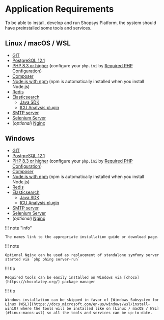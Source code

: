 # Application Requirements

To be able to install, develop and run Shopsys Platform, the system should have preinstalled some tools and services.

## Linux / macOS / WSL

-   [GIT](https://git-scm.com/book/en/v2/Getting-Started-Installing-Git)
-   [PostgreSQL 12.1](https://wiki.postgresql.org/wiki/Detailed_installation_guides)
-   [PHP 8.3 or higher](http://php.net/manual/en/install.php) (configure your `php.ini` by [Required PHP Configuration](../introduction/required-php-configuration.md))
-   [Composer](https://getcomposer.org/doc/00-intro.md#globally)
-   [Node.js with npm](https://nodejs.org/en/download/) (npm is automatically installed when you install Node.js)
-   [Redis](https://redis.io/topics/quickstart)
-   [Elasticsearch](https://www.elastic.co/guide/en/elasticsearch/reference/current/install-elasticsearch.html)
    -   [Java SDK](https://www.oracle.com/technetwork/java/javase/overview/index.html)
    -   [ICU Analysis plugin](https://www.elastic.co/guide/en/elasticsearch/plugins/current/analysis-icu.html)
-   [SMTP server](https://github.com/mailhog/MailHog)
-   [Selenium Server](https://www.npmjs.com/package/selenium-standalone#install--run)
-   (_optional_) [Nginx](http://nginx.org/en/docs/install.html)

## Windows

-   [GIT](https://git-scm.com/download/win)
-   [PostgreSQL 12.1](https://www.enterprisedb.com/downloads/postgres-postgresql-downloads#windows)
-   [PHP 8.3 or higher](http://php.net/manual/en/install.windows.php) (configure your `php.ini` by [Required PHP Configuration](../introduction/required-php-configuration.md))
-   [Composer](https://getcomposer.org/doc/00-intro.md#installation-windows)
-   [Node.js with npm](https://nodejs.org/en/download/) (npm is automatically installed when you install Node.js)
-   [Redis](https://github.com/MicrosoftArchive/redis/releases)
-   [Elasticsearch](https://www.elastic.co/guide/en/elasticsearch/reference/current/install-elasticsearch.html)
    -   [Java SDK](https://www.oracle.com/technetwork/java/javase/overview/index.html)
    -   [ICU Analysis plugin](https://www.elastic.co/guide/en/elasticsearch/plugins/current/analysis-icu.html)
-   [SMTP server](https://www.hmailserver.com/)
-   [Selenium Server](https://www.npmjs.com/package/selenium-standalone#install--run)
-   (_optional_) [Nginx](http://nginx.org/en/docs/install.html)

!!! note "Info"

    The names link to the appropriate installation guide or download page.

!!! note

    Optional Nginx can be used as replacement of standalone symfony server started via `php phing server-run`

!!! tip

    Required tools can be easily installed on Windows via [choco](https://chocolatey.org/) package manager

!!! tip

    Windows installation can be skipped in favor of [Windows Subsystem for Linux (WSL)](https://docs.microsoft.com/en-us/windows/wsl/install-win10) where the tools will be installed like on [Linux / macOS / WSL](#linux-macos-wsl) so all the tools and services can be up-to-date.
